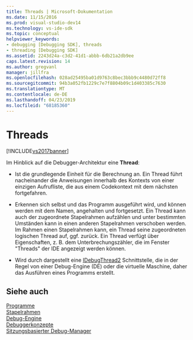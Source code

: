 ```yaml
---
title: Threads | Microsoft-Dokumentation
ms.date: 11/15/2016
ms.prod: visual-studio-dev14
ms.technology: vs-ide-sdk
ms.topic: conceptual
helpviewer_keywords:
- debugging [Debugging SDK], threads
- threading [Debugging SDK]
ms.assetid: 2243d24a-c3d2-41d1-abbb-6db21a2db9ee
caps.latest.revision: 14
ms.author: gregvanl
manager: jillfra
ms.openlocfilehash: 028ad25495ba01d9763c8bec3bbb9c4480d72ff8
ms.sourcegitcommit: 94b3a052fb1229c7e7f8804b09c1d403385c7630
ms.translationtype: MT
ms.contentlocale: de-DE
ms.lasthandoff: 04/23/2019
ms.locfileid: "68185360"
---
```

# <a name="threads"></a>Threads
[!INCLUDE[vs2017banner](../../includes/vs2017banner.md)]

Im Hinblick auf die Debugger-Architektur eine **Thread**:  
  
- Ist die grundlegende Einheit für die Berechnung an. Ein Thread führt nacheinander die Anweisungen innerhalb des Kontexts von einer einzigen Aufrufliste, die aus einem Codekontext mit dem nächsten fortgefahren.  
  
- Erkennen sich selbst und das Programm ausgeführt wird, und können werden mit dem Namen, angehalten und fortgesetzt. Ein Thread kann auch der zugeordnete Stapelrahmen aufzählen und unter bestimmten Umständen kann in einen anderen Stapelrahmen verschoben werden. Im Rahmen einen Stapelrahmen kann, ein Thread seine zugeordneten logischen Thread auf, ggf. zurück. Ein Thread verfügt über Eigenschaften, z. B. dem Unterbrechungszähler, die im Fenster "Threads" der IDE angezeigt werden können.  
  
- Wird durch dargestellt eine [IDebugThread2](../../extensibility/debugger/reference/idebugthread2.md) Schnittstelle, die in der Regel von einer Debug-Engine (DE) oder die virtuelle Maschine, daher das Ausführen eines Programms erstellt.  
  
## <a name="see-also"></a>Siehe auch  
 [Programme](../../extensibility/debugger/programs.md)   
 [Stapelrahmen](../../extensibility/debugger/stack-frames.md)   
 [Debug-Engine](../../extensibility/debugger/debug-engine.md)   
 [Debuggerkonzepte](../../extensibility/debugger/debugger-concepts.md)   
 [Sitzungsbasierter Debug-Manager](../../extensibility/debugger/session-debug-manager.md)
